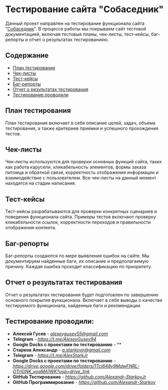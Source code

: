 # Тестирование сайта "Собаседник"

Данный проект направлен на тестирование функционала сайта "[Собаседник](https://guru.qahacking.ru/)". В процессе работы мы покрываем сайт тестовой документацией, включая тестовые планы, чек-листы, тест-кейсы, баг-репорты и отчет о результатах тестированияю.  

## Содержание

- [План тестирования](#plan)
- [Чек-листы](#checklists)
- [Тест-кейсы](#test-cases)
- [Баг-репорты](#bug-reports)
- [Отчет о результатах тестирования](#test-results)
- [Тестирование проводили](#testers)

## План тестирования

План тестирования включает в себя описание целей, задач, объема тестирования, а также критериев приемки и успешного прохождения тестов.

## Чек-листы

Чек-листы используются для проверки основных функций сайта, таких как работа карусели, кликабельность элементов, формы заказа питомца и обратной связи, корректность отображения информации и взаимодействие с пользователем. Все чек-листы на данный момент находятся на стадии написания.

## Тест-кейсы

Тест-кейсы разрабатываются для проверки конкретных сценариев и поведения функционала сайта. Примеры тестов включают проверку кликабельности ссылок, корректности переходов и правильности отображения контента.

## Баг-репорты

Баг-репорты создаются по мере выявления ошибок на сайте. Мы документируем найденные баги, их описание и предполагаемую причину. Каждая ошибка проходит классификацию по приоритету.

## Отчет о результатах тестирования

Отчет о результатах тестирования будет подготовлен по завершению основного покрытия функционала. Включает в себя выводы о качестве тестируемого функционала, найденные баги и рекомендации.

## Тестирование проводили: 
- **Алексей Гусев** - *alexeygusev55@gmail.com*
- **Telegram** - *https://t.me/AlexeyGusev94*
- **Google Docks с проектами по тестированию** - **
- **Старков Александр** - *a.starkovjr@gmail.com*
- **Telegram** - *https://t.me/AlexStarkJr*
- **Google Docks с проектами по тестированию** - *https://drive.google.com/drive/folders/1Tcj648y9MdwFNRL-OTrIGNK_voaMA1WK?usp=drive_link*
- **GitHub Тестирование** - *https://github.com/Alexandr-StarkovJr*
- **GitHub Программирование** - *https://github.com/Alexandr-Starkov*